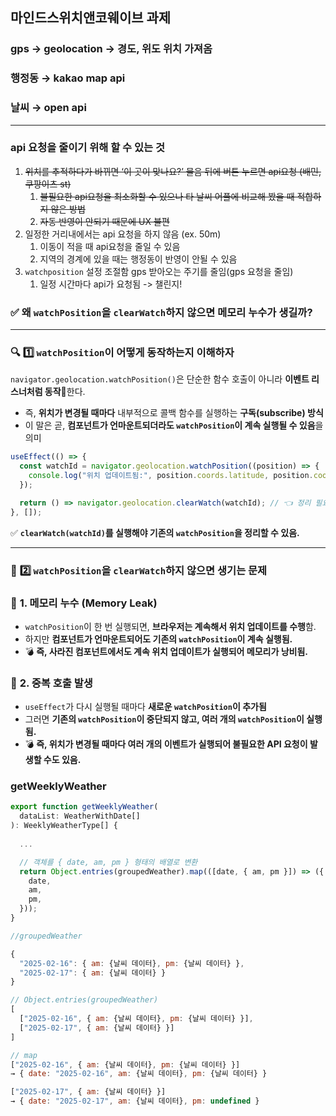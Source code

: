 ## 마인드스위치앤코웨이브 과제

### gps → geolocation → 경도, 위도 위치 가져옴

### 행정동 → kakao map api

### 날씨 → open api

---

### api 요청을 줄이기 위해 할 수 있는 것

1. ~~위치를 추적하다가 바뀌면 ‘이 곳이 맞나요?’ 물음 뒤에 버튼 누르면 api요청 (배민, 쿠팡이츠 st)~~
    1. ~~불필요한 api요청을 최소화할 수 있으나 타 날씨 어플에 비교해 봤을 때 적합하지 않은 방법~~
    2. ~~자동 반영이 안되기 때문에 UX 불편~~
2. 일정한 거리내에서는 api 요청을 하지 않음 (ex. 50m)
    1. 이동이 적을 때 api요청을 줄일 수 있음
    2. 지역의 경계에 있을 때는 행정동이 반영이 안될 수 있음
3. `watchposition` 설정 조절함 gps 받아오는 주기를 줄임(gps 요청을 줄임)
    1. 일정 시간마다 api가 요청됨 -> 챌린지!

### ✅ **왜 `watchPosition`을 `clearWatch`하지 않으면 메모리 누수가 생길까?**

---

### 🔍 **1️⃣ `watchPosition`이 어떻게 동작하는지 이해하자**

`navigator.geolocation.watchPosition()`은 단순한 함수 호출이 아니라 **이벤트 리스너처럼 동작**한다.

- 즉, **위치가 변경될 때마다** 내부적으로 콜백 함수를 실행하는 **구독(subscribe) 방식**
- 이 말은 곧, **컴포넌트가 언마운트되더라도 `watchPosition`이 계속 실행될 수 있음**을 의미

```jsx
useEffect(() => {
  const watchId = navigator.geolocation.watchPosition((position) => {
    console.log("위치 업데이트됨:", position.coords.latitude, position.coords.longitude);
  });

  return () => navigator.geolocation.clearWatch(watchId); // 👈 정리 필요!
}, []);
```

✅ **`clearWatch(watchId)`를 실행해야 기존의 `watchPosition`을 정리할 수 있음.**

---

### 🔴 **2️⃣ `watchPosition`을 `clearWatch`하지 않으면 생기는 문제**

### 🚨 **1. 메모리 누수 (Memory Leak)**

- `watchPosition`이 한 번 실행되면, **브라우저는 계속해서 위치 업데이트를 수행**함.
- 하지만 **컴포넌트가 언마운트되어도 기존의 `watchPosition`이 계속 실행됨.**
- 💣 **즉, 사라진 컴포넌트에서도 계속 위치 업데이트가 실행되어 메모리가 낭비됨.**

### 🚨 **2. 중복 호출 발생**

- `useEffect`가 다시 실행될 때마다 **새로운 `watchPosition`이 추가됨**
- 그러면 **기존의 `watchPosition`이 중단되지 않고, 여러 개의 `watchPosition`이 실행됨.**
- 💣 **즉, 위치가 변경될 때마다 여러 개의 이벤트가 실행되어 불필요한 API 요청이 발생할 수도 있음.**

### getWeeklyWeather

```jsx
export function getWeeklyWeather(
  dataList: WeatherWithDate[]
): WeeklyWeatherType[] {
  
  ...

  // 객체를 { date, am, pm } 형태의 배열로 변환
  return Object.entries(groupedWeather).map(([date, { am, pm }]) => ({
    date,
    am,
    pm,
  }));
}
```

```jsx
//groupedWeather

{
  "2025-02-16": { am: {날씨 데이터}, pm: {날씨 데이터} },
  "2025-02-17": { am: {날씨 데이터} }
}

// Object.entries(groupedWeather)
[
  ["2025-02-16", { am: {날씨 데이터}, pm: {날씨 데이터} }],
  ["2025-02-17", { am: {날씨 데이터} }]
]

// map
["2025-02-16", { am: {날씨 데이터}, pm: {날씨 데이터} }]
→ { date: "2025-02-16", am: {날씨 데이터}, pm: {날씨 데이터} }

["2025-02-17", { am: {날씨 데이터} }]
→ { date: "2025-02-17", am: {날씨 데이터}, pm: undefined }
```
